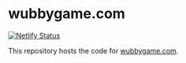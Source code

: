 # wubbygame.com
[![Netlify Status](https://api.netlify.com/api/v1/badges/71753764-5ec4-40eb-b702-3701931564cf/deploy-status)](https://app.netlify.com/sites/flourishing-douhua-1e5ea0/deploys)

This repository hosts the code for [wubbygame.com](https://wubbygame.com).
